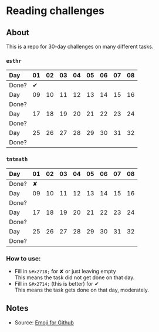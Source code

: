 # Reading challenges

## About
This is a repo for 30-day challenges on many different tasks.

### `esthr`

Day           | 01                 | 02                  |  03               |  04               |  05               |  06               |  07               |  08               |
:------------ | :-------------     | :-------------------| :-----------------| :-----------------| :-----------------| :-----------------| :-----------------| :-----------------|
Done?         | &#x2714;           |                     |                   |                   |                   |                   |                   |                   |
Day           | 09                 | 10                  |  11               |  12               |  13               |  14               |  15               |  16               |
Done?         |                    |                     |                   |                   |                   |                   |                   |                   |
Day           | 17                 | 18                  |  19               |  20               |  21               |  22               |  23               |  24               |
Done?         |                    |                     |                   |                   |                   |                   |                   |                   |
Day           | 25                 | 26                  |  27               |  28               |  29               |  30               |  31               |  32               |
Done?         |                    |                     |                   |                   |                   |                   |                   |                   |

### `tntmath`

Day           | 01                 | 02                  |  03               |  04               |  05               |  06               |  07               |  08               |
:------------ | :-------------     | :-------------------| :-----------------| :-----------------| :-----------------| :-----------------| :-----------------| :-----------------|
Done?         | &#x2718;           |                     |                   |                   |                   |                   |                   |                   |
Day           | 09                 | 10                  |  11               |  12               |  13               |  14               |  15               |  16               |
Done?         |                    |                     |                   |                   |                   |                   |                   |                   |
Day           | 17                 | 18                  |  19               |  20               |  21               |  22               |  23               |  24               |
Done?         |                    |                     |                   |                   |                   |                   |                   |                   |
Day           | 25                 | 26                  |  27               |  28               |  29               |  30               |  31               |  32               |
Done?         |                    |                     |                   |                   |                   |                   |                   |                   |


### How to use:
- Fill in `&#x2718;` for &#x2718; or just leaving empty <br>
  This means the task did not get done on that day.
- Fill in `&#x2714;` (this is better) for &#x2714; <br>
  This means the task gets done on that day, moderately.



## Notes
- Source: [Emoji for Github](https://gist.github.com/rxaviers/7360908)
